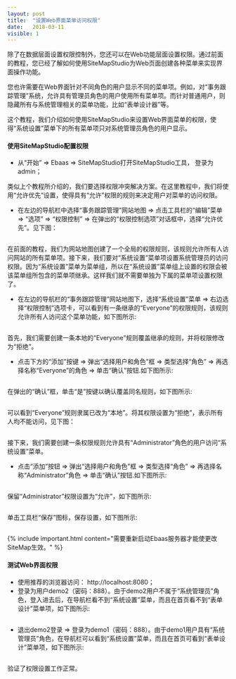 ```yaml
---
layout: post
title:  "设置Web界面菜单访问权限"
date:   2018-03-11
visible: 1
---
```


除了在数据层面设置权限控制外，您还可以在Web功能层面设置权限。通过前面的教程，您已经了解如何使用SiteMapStudio为Web页面创建各种菜单来实现界面操作功能。

您也许需要在Web界面针对不同角色的用户显示不同的菜单项。例如，对“事务跟踪管理”系统，允许具有管理员角色的用户使用所有菜单项。而针对普通用户，则隐藏所有与系统管理相关的菜单功能，比如“表单设计器”等。

这个教程，我们介绍如何使用SiteMapStudio来设置Web界面菜单的权限，使得“系统设置”菜单下的所有菜单项只对系统管理员角色的用户显示。

#### 使用SiteMapStudio配置权限

* 从“开始” => Ebaas => SiteMapStudio打开SiteMapStudio工具， 登录为admin；

类似上个教程所介绍的，我们要选择权限冲突解决方案。在这里教程中，我们将使用“允许优先”设置，使得具有“允许”权限的规则来决定用户对菜单的访问权限。

* 在左边的导航栏中选择“事务跟踪管理”网站地图 => 点击工具栏的“编辑”菜单 => “选项” => “权限控制” => 在弹出的“权限控制选项”对话框中，选择“允许优先”。见下图：

<img src="{{'/assets/img/2018-3-11-设置Web界面操作权限10.png' | prepend: site.baseurl }}" alt="">

在前面的教程，我们为网站地图创建了一个全局的权限规则，该规则允许所有人访问网站的所有菜单项。接下来，我们要对“系统设置”菜单项设置系统管理员的访问权限。因为“系统设置”菜单为菜单组，所以在“系统设置”菜单组上设置的权限会被该菜单组所包含的菜单项继承。这样我们就不需要单独为下属的菜单项设置权限了。

* 在左边的导航栏的“事务跟踪管理”网站地图下，选择“系统设置”菜单 => 右边选择“权限控制”选项卡，可以看到有一条继承的“Everyone”的权限规则，该规则允许所有人访问这个菜单功能，如下图所示:

<img src="{{'/assets/img/2018-3-11-设置Web界面操作权限1.png' | prepend: site.baseurl }}" alt="">

首先，我们需要创建一条本地的“Everyone”规则覆盖继承的规则，并将权限修改为“拒绝”。

* 点击下方的“添加”按键 => 弹出“选择用户和角色”框 => 类型选择“角色” => 再选择名称“Everyone”的角色 => 单击“确认”按钮.如下图所示:

<img src="{{'/assets/img/2018-3-11-设置Web界面操作权限2.png' | prepend: site.baseurl }}" alt="">

在弹出的“确认”框，单击“是”按键以确认覆盖同名规则，如下图所示:

<img src="{{'/assets/img/2018-3-11-设置Web界面操作权限3.png' | prepend: site.baseurl }}" alt="">

可以看到“Everyone”规则隶属已改为“本地”。将其权限设置为“拒绝”，表示所有人均不能访问，见下图：

<img src="{{'/assets/img/2018-3-11-设置Web界面操作权限4.png' | prepend: site.baseurl }}" alt="">

接下来，我们需要创建一条权限规则允许具有“Administrator”角色的用户访问“系统设置”菜单。

* 点击“添加”按钮 => 弹出“选择用户和角色”框 => 类型选择“角色” => 再选择名称“Administrator”角色 => 单击“确认”按钮.如下图所示:

<img src="{{'/assets/img/2018-3-11-设置Web界面操作权限5.png' | prepend: site.baseurl }}" alt="">

保留“Administrator”权限设置为“允许”，如下图所示:

<img src="{{'/assets/img/2018-3-11-设置Web界面操作权限6.png' | prepend: site.baseurl }}" alt="">

单击工具栏“保存”图标，保存设置，如下图所示:

<img src="{{'/assets/img/2018-3-11-设置Web界面操作权限7.png' | prepend: site.baseurl }}" alt="">

{% include important.html content="需要重新启动Ebaas服务器才能使更改SiteMap生效。" %}

#### 测试Web界面权限

* 使用推荐的浏览器访问： http://localhost:8080；
* 登录为用户demo2（密码：888）。由于demo2用户不属于“系统管理员”角色，登入进去后，在导航栏看不到“系统设置”菜单，而且在首页看不到“表单设计”菜单项，如下图所示:

<img src="{{'/assets/img/2018-3-11-设置Web界面操作权限8.png' | prepend: site.baseurl }}" alt="">

* 退出demo2登录 => 登录为demo1（密码：888）。由于demo1用户具有“系统管理员”角色，在导航栏可以看到“系统设置”菜单，而且在首页可看到“表单设计”菜单项，如下图所示:

<img src="{{'/assets/img/2018-3-11-设置Web界面操作权限9.png' | prepend: site.baseurl }}" alt="">

验证了权限设置工作正常。

